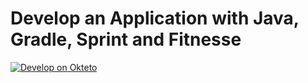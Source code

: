 # Develop an Application with Java, Gradle, Sprint and Fitnesse

[![Develop on Okteto](https://okteto.com/develop-okteto.svg)](https://cloud.okteto.com/deploy?repository=https://github.com/okteto/java-gradle-fitnesse)

